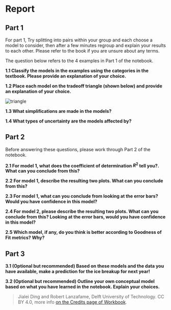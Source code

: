 # Report

## Part 1

For part 1, Try splitting into pairs within your group and each choose a model to consider, then after a few minutes regroup and explain your results to each other. Please refer to the book if you are unsure about any terms.

The question below refers to the 4 examples in Part 1 of the notebook.

**1.1 Classify the models in the examples using the categories in the textbook. Please provide an explanation of your choice.**

**1.2 Place each model on the tradeoff triangle (shown below) and provide an explanation of your choice.**

![triangle](https://files.mude.citg.tudelft.nl/triangle.jpg)

**1.3 What simplifications are made in the models?**

**1.4 What types of uncertainty are the models affected by?**


## Part 2

Before answering these questions, please work through Part 2 of the notebook.

**2.1 For model 1, what does the coefficient of determination $R^2$ tell you?. What can you conclude from this?**


**2.2 For model 1, describe the resulting two plots. What can you conclude from this?**


**2.3 For model 1, what can you conclude from looking at the error bars? Would you have confidence in this model?**


**2.4 For model 2, please describe the resulting two plots. What can you conclude from this? Looking at the error bars, would you have confidence in this model?**


**2.5 Which model, if any, do you think is better according to Goodness of Fit metrics? Why?**


## Part 3

**3.1 (Optional but recommended) Based on these models and the data you have available, make a prediction for the ice breakup for next year!**


**3.2 (Optional but recommended) Outline your own conceptual model based on what you have learned in the notebook. Explain your choices.**


> Jialei Ding and Robert Lanzafame, Delft University of Technology. CC BY 4.0, more info [on the Credits page of Workbook](https://mude.citg.tudelft.nl/workbook-2025/credits.html).
